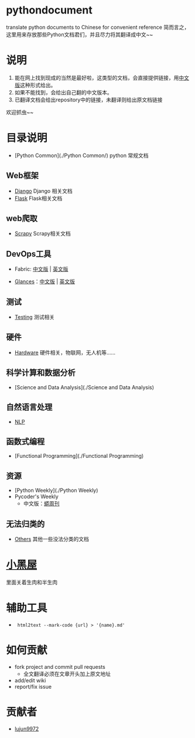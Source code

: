 # pythondocument
translate python documents to Chinese for convenient reference
简而言之，这里用来存放那些Python文档君们，并且尽力将其翻译成中文~~

# 说明
1. 能在网上找到现成的当然是最好啦，这类型的文档，会直接提供链接，用[中文版](#)这种形式给出。
2. 如果不能找到，会给出自己翻的中文版本。
3. 已翻译文档会给出repository中的链接，未翻译则给出原文档链接

欢迎抓虫~~

# 目录说明
- [Python Common](./Python Common/) python 常规文档

## Web框架
- [Django](./Django) Django 相关文档
- [Flask](./Flask) Flask相关文档

## web爬取
- [Scrapy](./Scrapy) Scrapy相关文档

## DevOps工具
- Fabric: [中文版](http://fabric-chs.readthedocs.org/zh_CN/chs/) | [英文版](http://docs.fabfile.org/en/1.11/index.html)

- [Glances](https://github.com/nicolargo/glances)：[中文版](http://glances-zh.readthedocs.io/en/latest/) | [英文版](https://glances.readthedocs.io/en/latest/)

## 测试
- [Testing](./Testing) 测试相关

## 硬件
- [Hardware](./Hardware)	硬件相关，物联网，无人机等……

## 科学计算和数据分析
- [Science and Data Analysis](./Science and Data Analysis)

## 自然语言处理
- [NLP](./NLP)

## 函数式编程
- [Functional Programming](./Functional Programming)

## 资源
- [Python Weekly](./Python Weekly)
- Pycoder's Weekly    
	* 中文版：[蟒周刊](http://weekly.pychina.org/)

## 无法归类的
- [Others](./Others) 其他一些没法分类的文档

# [小黑屋](./raw)
里面关着生肉和半生肉

# 辅助工具
- ` html2text --mark-code {url} > '{name}.md'`

# 如何贡献
- fork project and commit pull requests
    * 全文翻译必须在文章开头加上原文地址
- add/edit wiki
- report/fix issue

# 贡献者
- [lujun9972](https://github.com/lujun9972)
